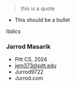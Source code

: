 >this is a quote
* This should be a bullet

*Italics*

### Jarrod Masarik
* Pitt CS, 2024
* jem373@pitt.edu
* Jurrod9722
* Jurrod.com